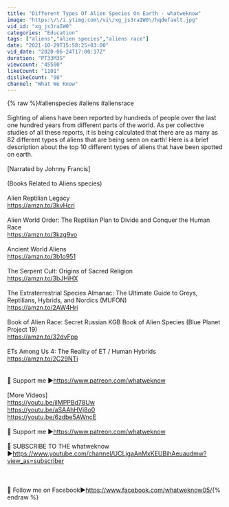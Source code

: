 ```yaml
---
title: "Different Types Of Alien Species On Earth - whatweknow"
image: "https:\/\/i.ytimg.com\/vi\/xg_js3raIW0\/hqdefault.jpg"
vid_id: "xg_js3raIW0"
categories: "Education"
tags: ["aliens","alien species","aliens race"]
date: "2021-10-29T15:58:25+03:00"
vid_date: "2020-06-24T17:00:17Z"
duration: "PT33M3S"
viewcount: "45500"
likeCount: "1101"
dislikeCount: "98"
channel: "What We Know"
---
```

{% raw %}#alienspecies #aliens #aliensrace<br /><br />Sighting of aliens have been reported by hundreds of people over the last one hundred years from different parts of the world. As per collective studies of all these reports, it is being calculated that there are as many as 82 different types of aliens that are being seen on earth! Here is a brief description about the top 10 different types of aliens that have been spotted on earth.<br /><br />[Narrated by Johnny Francis]<br /><br />(Books Related to Aliens species) <br /><br />Alien Reptilian Legacy<br /><a rel="nofollow" target="blank" href="https://amzn.to/3kvHcri">https://amzn.to/3kvHcri</a><br /><br />Alien World Order: The Reptilian Plan to Divide and Conquer the Human Race<br /><a rel="nofollow" target="blank" href="https://amzn.to/3kzg9vo">https://amzn.to/3kzg9vo</a><br /><br />Ancient World Aliens<br /><a rel="nofollow" target="blank" href="https://amzn.to/3b1o951">https://amzn.to/3b1o951</a><br /><br />The Serpent Cult: Origins of Sacred Religion<br /><a rel="nofollow" target="blank" href="https://amzn.to/3bJHiHX">https://amzn.to/3bJHiHX</a><br /><br />The Extraterrestrial Species Almanac: The Ultimate Guide to Greys, Reptilians, Hybrids, and Nordics (MUFON)<br /><a rel="nofollow" target="blank" href="https://amzn.to/2AW4Hri">https://amzn.to/2AW4Hri</a><br /><br />Book of Alien Race: Secret Russian KGB Book of Alien Species (Blue Planet Project 19)<br /><a rel="nofollow" target="blank" href="https://amzn.to/32dvFpp">https://amzn.to/32dvFpp</a><br /><br />ETs Among Us 4: The Reality of ET / Human Hybrids<br /><a rel="nofollow" target="blank" href="https://amzn.to/2C29NTi">https://amzn.to/2C29NTi</a><br /><br /><br />🔔 Support me ►<a rel="nofollow" target="blank" href="https://www.patreon.com/whatweknow">https://www.patreon.com/whatweknow</a><br /><br />[More Videos]<br /><a rel="nofollow" target="blank" href="https://youtu.be/ilMPPBd78Uw">https://youtu.be/ilMPPBd78Uw</a><br /><a rel="nofollow" target="blank" href="https://youtu.be/aSAAhHVj8o0">https://youtu.be/aSAAhHVj8o0</a><br /><a rel="nofollow" target="blank" href="https://youtu.be/6zdbe5AWncE">https://youtu.be/6zdbe5AWncE</a><br /><br />🔔 Support me ►<a rel="nofollow" target="blank" href="https://www.patreon.com/whatweknow">https://www.patreon.com/whatweknow</a><br /><br />🔔 SUBSCRIBE TO THE whatweknow ►<a rel="nofollow" target="blank" href="https://www.youtube.com/channel/UCLjgaAnMxKEUBihAeuaudmw?view_as=subscriber">https://www.youtube.com/channel/UCLjgaAnMxKEUBihAeuaudmw?view_as=subscriber</a><br /><br /><br /><br />🔔 Follow me on Facebook►<a rel="nofollow" target="blank" href="https://www.facebook.com/whatweknow05/">https://www.facebook.com/whatweknow05/</a>{% endraw %}
